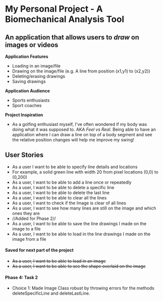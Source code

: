 # My Personal Project - A Biomechanical Analysis Tool

## An application that allows users to *draw* on images or videos

**Application Features**
- Loading in an image/file
- Drawing on the image/file (e.g. A line from position (x1,y1) to (x2,y2))
- Deleting/erasing drawings
- Saving drawings

**Application Audience**
- Sports enthusiasts
- Sport coaches

**Project Inspiration**
- As a golfing enthusiast myself, I've often wondered if my body was doing what it was supposed to.
AKA *Feel vs Real*. Being able to have an application where I can draw a line on top of a body segment and see the relative
position changes will help me improve my swing!

## User Stories
- As a user I want to be able to specify line details and locations
- For example, a solid green line with width 20 from pixel locations (0,0) to (0,200)
- As a user, I want to be able to add a line once or repeatedly
- As a user, I want to be able to delete a specific line
- As a user, I want to be able to delete the last line
- As a user, I want to be able to clear all the lines
- As a user, I want to check if the Image is clear of all lines
- As a user, I want to see how many lines are still on the image and which ones they are
- //Added for Phase 2//
- As a user, I want to be able to save the line drawings I made on the image to a file
- As a user, I want to be able to load in the line drawings I made on the image from a file
#### Saved for next part of the project
- ~~As a user, I want to be able to load in an image~~ 
- ~~As a user, I want to be able to see the shape overlaid on the image~~

#### Phase 4: Task 2
- Choice 1: Made Image Class robust by throwing errors for the methods deleteSpecificLine and deleteLastLine.